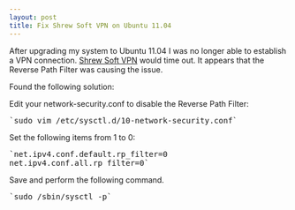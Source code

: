 ```yaml
---
layout: post
title: Fix Shrew Soft VPN on Ubuntu 11.04
---
```


After upgrading my system to Ubuntu 11.04 I was no longer able to establish a VPN connection. [Shrew Soft VPN](http://www.shrew.net/) would time out. It appears that the Reverse Path Filter was causing the issue.

Found the following solution:

Edit your network-security.conf to disable the Reverse Path Filter:

<pre>`sudo vim /etc/sysctl.d/10-network-security.conf`</pre>

Set the following items from 1 to 0:

<pre>`net.ipv4.conf.default.rp_filter=0
net.ipv4.conf.all.rp_filter=0`</pre>

Save and perform the following command.

<pre>`sudo /sbin/sysctl -p`</pre>
